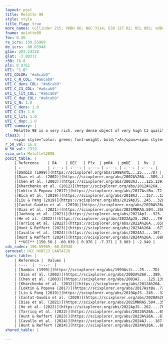 ```yaml
---
layout: post
title: Melotte 98
style: style
title_flag: true
more_names: Collinder 215; VDBH 86; NGC 3114; ESO 127 02; OCL 802; vdBergh-Hagen 86; MWSC 1749; FoF 2058
fname: melotte98
fov: 0.56
ra_icrs: 150.55969
de_icrs: -60.03948
glon: 283.24328
glat: -3.80372
r50: 16.8
plx: 0.9762
UTI: "1.0"
UTI_COLOR: "#a6cab9"
UTI_C_N_COL: "#a6cab9"
UTI_C_dens_COL: "#a6cab9"
UTI_C_C3_COL: "#a6cab9"
UTI_C_lit_COL: "#a6cab9"
UTI_C_dup_COL: "#a6cab9"
UTI_C_N: 1.0
UTI_C_dens: 1.0
UTI_C_C3: 1.0
UTI_C_lit: 1.0
UTI_C_dup: 1.0
UTI_summary: |
    Melotte 98 is a very rich, very dense object of very high C3 quality. It is very well-studied in the literature.
class3: |
    <span style="color: green; font-weight: bold;">A</span><span style="color: green; font-weight: bold;">A</span>
r_50_val: 16.8
N_50_val: 1319
scix_url: Melotte%2098
posit_table: |
    | Reference    | RA    | DEC   | Plx  | pmRA  | pmDE   |  Rv  |
    | :---         | :---: | :---: | :---: | :---: | :---: | :---: |
    |[Dambis (1999)](https://scixplorer.org/abs/1999AstL...25....7D) | 150.65 | -60.12 | -- | -- | -- | -- |
    |[Dias et al. (2002)](https://scixplorer.org/abs/2002A%26A...389..871D) | 150.65 | -60.12 | -- | -2.22 | 2.47 | -1.72 |
    |[Chen et al. (2003)](https://scixplorer.org/abs/2003AJ....125.1397C) | 150.661 | -60.093 | -- | -7.47 | 4.03 | 1.0 |
    |[Kharchenko et al. (2012)](https://scixplorer.org/abs/2012A%26A...543A.156K) | 150.48 | -60.11 | -- | -7.55 | 3.9 | -- |
    |[Loktin & Popova (2017)](https://scixplorer.org/abs/2017AstBu..72..257L) | 150.645 | -60.119 | -- | -2.22 | 2.47 | -1.4 |
    |[Bica et al. (2019)](https://scixplorer.org/abs/2019AJ....157...12B) | 150.671 | -60.103 | -- | -- | -- | -- |
    |[Liu & Pang (2019)](https://scixplorer.org/abs/2019ApJS..245...32L) | 150.565 | -60.032 | 0.955 | -7.364 | 3.793 | -- |
    |[Cantat-Gaudin et al. (2020)](https://scixplorer.org/abs/2020A%26A...640A...1C) | 150.553 | -60.041 | 0.954 | -7.376 | 3.779 | -- |
    |[Dias et al. (2021)](https://scixplorer.org/abs/2021MNRAS.504..356D) | 150.572 | -60.056 | 0.951 | -7.364 | 3.776 | -1.093 |
    |[Jaehnig et al. (2021)](https://scixplorer.org/abs/2021ApJ...923..129J) | 150.532 | -60.038 | 0.983 | -7.365 | 3.784 | -- |
    |[He et al. (2022)](https://scixplorer.org/abs/2022ApJS..262....7H) | 150.561 | -60.05 | 0.981 | -7.374 | 3.808 | -- |
    |[Tarricq et al. (2022)](https://scixplorer.org/abs/2022A%26A...659A..59T) | 150.486 | -60.018 | 0.971 | -7.338 | 3.843 | -- |
    |[Hunt & Reffert (2023)](https://scixplorer.org/abs/2023A%26A...673A.114H) | 150.566 | -60.007 | 0.978 | -7.365 | 3.823 | -3.729 |
    |[Cavallo et al. (2024)](https://scixplorer.org/abs/2024AJ....167...12C) | 150.586 | -60.045 | 0.979 | -- | -- | -- |
    |[Hunt & Reffert (2024)](https://scixplorer.org/abs/2024A%26A...686A..42H) | 150.566 | -60.007 | 0.978 | -7.365 | 3.823 | -3.729 |
    | **UCC** |150.56 | -60.039 | 0.976 | -7.371 | 3.803 | -2.949 | 
cds_radec: 150.55969,-60.03948
carousel: UCC_HUNT23_CANTAT20
fpars_table: |
    | Reference |  Values |
    | :---  |  :---:  |
    | [Dambis (1999)](https://scixplorer.org/abs/1999AstL...25....7D) | `E_B-V_=0.08, DM0=9.9, log_age_=7.8` |
    | [Dias et al. (2002)](https://scixplorer.org/abs/2002A%26A...389..871D) | `E(B-V)=0.069, Dist=911.0, Age=8.093, [Fe/H]=0.02` |
    | [Chen et al. (2003)](https://scixplorer.org/abs/2003AJ....125.1397C) | `E(B-V)=0.069, HDis=911, Age=0.12, [Fe/H]_1=0.02, [Fe/H]_2=-0.05` |
    | [Kharchenko et al. (2012)](https://scixplorer.org/abs/2012A%26A...543A.156K) | `e_bv=0.079, distance=944, log_age=8.3, metallicity=0.02` |
    | [Loktin & Popova (2017)](https://scixplorer.org/abs/2017AstBu..72..257L) | `E(B-V)=0.078, Dmod=9.824, logt=8.08` |
    | [Liu & Pang (2019)](https://scixplorer.org/abs/2019ApJS..245...32L) | `Age=0.066, Z=0.0` |
    | [Cantat-Gaudin et al. (2020)](https://scixplorer.org/abs/2020A%26A...640A...1C) | `AVNN=0.27, DMNN=10.05, AgeNN=8.16` |
    | [Dias et al. (2021)](https://scixplorer.org/abs/2021MNRAS.504..356D) | `Av=0.316, Dist=987, logage=8.358, [Fe/H]=0.096` |
    | [He et al. (2022)](https://scixplorer.org/abs/2022ApJS..262....7H) | `A0=0.5, logAge=8.05` |
    | [Tarricq et al. (2022)](https://scixplorer.org/abs/2022A%26A...659A..59T) | `Dist=992, logAgeNN=8.16` |
    | [Hunt & Reffert (2023)](https://scixplorer.org/abs/2023A%26A...673A.114H) | `AV50=0.137, diffAV50=0.48, MOD50=9.916, logAge50=8.22` |
    | [Cavallo et al. (2024)](https://scixplorer.org/abs/2024AJ....167...12C) | `AV50=0.21, dMod50=9.94, logAge50=8.45, [Fe/H]50=0.29` |
    | [Hunt & Reffert (2024)](https://scixplorer.org/abs/2024A%26A...686A..42H) | `MassJ=4167.96` |
shared_table: |
    
---
```


